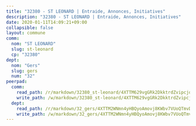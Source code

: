 ```yaml
---
title: "32380 - ST LEONARD | Entraide, Annonces, Initiatives"
description: "32380 - ST LEONARD | Entraide, Annonces, Initiatives"
date: 2020-01-11T14:09:21+09:00
collapsible: false
layout: commune
comm:
  nom: "ST LEONARD"
  slug: st-leonard
  cp: "32380"
dept:
  nom: "Gers"
  slug: gers
  num: "32"
peerpad:
  comm:
    read_path: /r/markdown/32380_st-leonard/4XTTM629vgGRk2DkktrdZvipcjqhqZ3USJhwoKUqdRyyHFbpn
    write_path: /w/markdown/32380_st-leonard/4XTTM629vgGRk2DkktrdZvipcjqhqZ3USJhwoKUqdRyyHFbpn-K3TgU2TQCtNWoDNZ1dY115U8c1i7T3ZufE7FhaZsc1BdJWBW2cHT3DLq1n5wq6X1f4guJF4RRHL7p7kjbGP9FRRfD1mw8L5Pmhjh2Wm9E9foppSU4kJHraRfPiH2DsaVwWotvTWS
  dept:
    read_path: /r/markdown/32_gers/4XTTM2WNmn4yHBQyoAmovj8KWbv7VUoQTmvDpdT3o124AgWEe
    write_path: /w/markdown/32_gers/4XTTM2WNmn4yHBQyoAmovj8KWbv7VUoQTmvDpdT3o124AgWEe-K3TgUpYJfQLfW5uoLbdwErZNx29AEkCAso1EvCZzqaD3z7aQWWvGchjPJifpsj2b2MrnxAXUWCQXyv6K9rEMDPiEmuqTRE8ziuYLh1MUbtQUwwoYxV2abqSdJr66fFRHJZtY62y8
---
```


